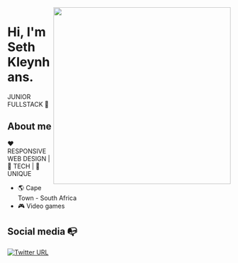 <img align="right" width="400" height="400" src="https://bestanimations.com/media/coins/781167865gold-coins-animated-gif.gif">

# Hi, I'm Seth Kleynhans.

JUNIOR FULLSTACK :robot: 

## About me 

:heart: RESPONSIVE WEB DESIGN | :black_heart: TECH | :blue_heart: UNIQUE

- :earth_americas: Cape Town - South Africa
- :video_game: Video games

## Social media :mailbox_with_no_mail:

[![Twitter URL](https://img.shields.io/twitter/url?color=%230072b1&label=connect&logo=linkedin&logoColor=%230072b1&style=flat-square&url=https%3A%2F%2Fwww.linkedin.com%2Fin%2Falejandro-ramirez-ciceros%2F)](https://www.linkedin.com/in/webdevseth/)
